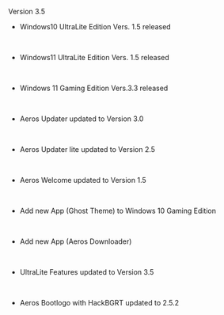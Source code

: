 Version 3.5


- Windows10 UltraLite Edition Vers. 1.5 released 

​

- Windows11 UltraLite Edition Vers. 1.5 released

​​

- Windows 11 Gaming Edition Vers.3.3 released 

​

- Aeros Updater updated to Version 3.0

​

- Aeros Updater lite updated to Version 2.5

​

- Aeros Welcome updated to Version 1.5

​

- Add new App (Ghost Theme) to Windows 10 Gaming Edition

​

- Add new App (Aeros Downloader)

​​

- UltraLite Features updated to Version 3.5

​

- Aeros Bootlogo with HackBGRT updated to 2.5.2

​
